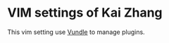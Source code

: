 VIM settings of Kai Zhang
=========================

This vim setting use [Vundle](https://github.com/gmarik/Vundle.vim) to manage
plugins.
